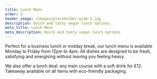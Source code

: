 ```yaml
---
title: Lunch Menu
order: 3
header_image: /images/placeholder-wide-2.jpg
description: Quick and tasty vegan lunch options.
meta_title: Lunch Menu
meta_description: Quick and tasty vegan lunch options
---
```

Perfect for a business lunch or midday break, our lunch menu is available Monday to Friday from 12pm to 4pm. All dishes are designed to be fresh, satisfying and energising without leaving you feeling heavy.

We also offer a lunch deal: any main course with a soft drink for £12. Takeaway available on all items with eco-friendly packaging.